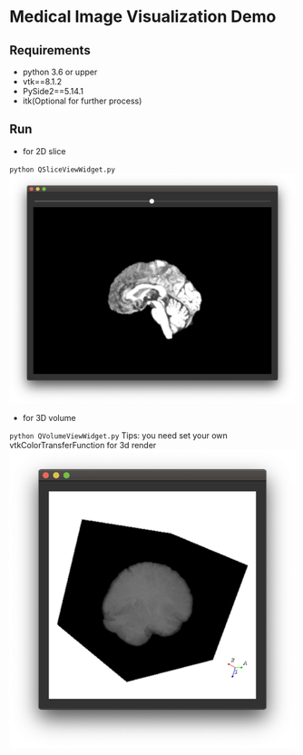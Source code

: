 # Medical Image Visualization Demo

## Requirements

- python 3.6 or upper
- vtk==8.1.2
- PySide2==5.14.1
- itk(Optional for further process)

## Run

- for 2D slice

`python QSliceViewWidget.py`
![Slice View](SliceView.png)

- for 3D volume

`python QVolumeViewWidget.py`
Tips: you need set your own vtkColorTransferFunction for 3d render
![Volume View](VolumeView.png)
